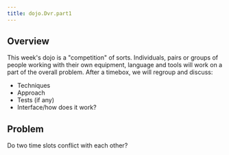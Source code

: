 ```yaml
---
title: dojo.Dvr.part1
---
```

## Overview
This week's dojo is a "competition" of sorts. Individuals, pairs or groups of people working with their own equipment, language and tools will work on a part of the overall problem. After a timebox, we will regroup and discuss:
* Techniques
* Approach
* Tests (if any)
* Interface/how does it work?

## Problem
Do two time slots conflict with each other?
